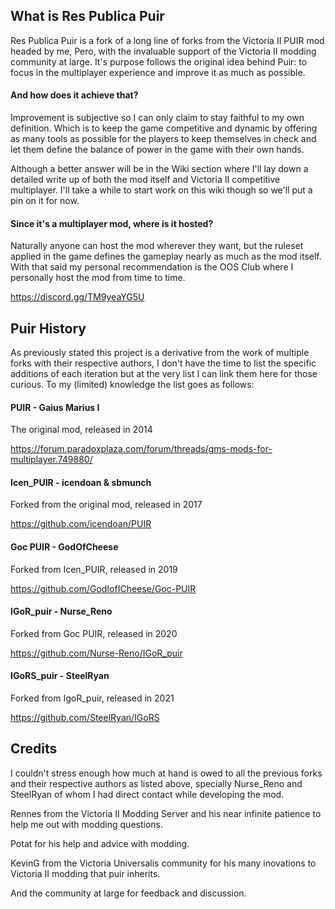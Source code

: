## What is Res Publica Puir

Res Publica Puir is a fork of a long line of forks from the Victoria II PUIR mod headed by me, Pero, with the invaluable support of the Victoria II modding community at large. It's purpose follows the original idea behind Puir: to focus in the multiplayer experience and improve it as much as possible.

#### And how does it achieve that?

Improvement is subjective so I can only claim to stay faithful to my own definition. Which is to keep the game competitive and dynamic by offering as many tools as possible for the players to keep themselves in check and let them define the balance of power in the game with their own hands.

Although a better answer will be in the Wiki section where I'll lay down a detailed write up of both the mod itself and Victoria II competitive multiplayer. I'll take a while to start work on this wiki though so we'll put a pin on it for now.

#### Since it's a multiplayer mod, where is it hosted?

Naturally anyone can host the mod wherever they want, but the ruleset applied in the game defines the gameplay nearly as much as the mod itself. With that said my personal recommendation is the OOS Club where I personally host the mod from time to time.

https://discord.gg/TM9yeaYG5U

## Puir History

As previously stated this project is a derivative from the work of multiple forks with their respective authors, I don't have the time to list the specific additions of each iteration but at the very list I can link them here for those curious. To my (limited) knowledge the list goes as follows:

#### PUIR - Gaius Marius I
The original mod, released in 2014

https://forum.paradoxplaza.com/forum/threads/gms-mods-for-multiplayer.749880/

#### Icen_PUIR - icendoan & sbmunch
Forked from the original mod, released in 2017

https://github.com/icendoan/PUIR

#### Goc PUIR - GodOfCheese
Forked from Icen_PUIR, released in 2019

https://github.com/GodIofICheese/Goc-PUIR

#### IGoR_puir - Nurse_Reno
Forked from Goc PUIR, released in 2020 

https://github.com/Nurse-Reno/IGoR_puir

#### IGoRS_puir - SteelRyan
Forked from IgoR_puir, released in 2021

https://github.com/SteelRyan/IGoRS

## Credits

I couldn't stress enough how much at hand is owed to all the previous forks and their respective authors as listed above, specially Nurse_Reno and SteelRyan of whom I had direct contact while developing the mod.

Rennes from the Victoria II Modding Server and his near infinite patience to help me out with modding questions.

Potat for his help and advice with modding.

KevinG from the Victoria Universalis community for his many inovations to Victoria II modding that puir inherits.

And the community at large for feedback and discussion.
